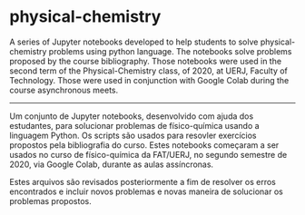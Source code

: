 # physical-chemistry

A series of Jupyter notebooks developed to help students to solve physical-chemistry problems using python language. The notebooks solve problems proposed by the course bibliography. Those notebooks were used in the second term of the Physical-Chemistry class, of 2020, at UERJ, Faculty of Technology. Those were used in conjunction with Google Colab during the course asynchronous meets. 


---
Um conjunto de Jupyter notebooks, desenvolvido com ajuda dos estudantes, para solucionar problemas de físico-química usando a linguagem Python. Os scripts são usados para resovler exercícios propostos pela bibliografia do curso. Estes notebooks começaram a ser usados no curso de físico-química da FAT/UERJ, no segundo semestre de 2020, via Google Colab, durante as aulas assíncronas.

Estes arquivos são revisados posteriormente a fim de resolver os erros encontrados e incluir novos problemas e novas maneira de solucionar os problemas propostos.
